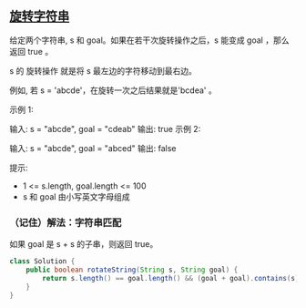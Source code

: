 ## [旋转字符串](https://leetcode.cn/problems/rotate-string/description/)

给定两个字符串, s 和 goal。如果在若干次旋转操作之后，s 能变成 goal ，那么返回 true 。

s 的 旋转操作 就是将 s 最左边的字符移动到最右边。

例如, 若 s = 'abcde'，在旋转一次之后结果就是'bcdea' 。


示例 1:

输入: s = "abcde", goal = "cdeab"
输出: true
示例 2:

输入: s = "abcde", goal = "abced"
输出: false


提示:

- 1 <= s.length, goal.length <= 100
- s 和 goal 由小写英文字母组成

### （记住）解法：字符串匹配
如果 goal 是 s + s 的子串，则返回 true。

````java
class Solution {
    public boolean rotateString(String s, String goal) {
        return s.length() == goal.length() && (goal + goal).contains(s);
    }
}
````